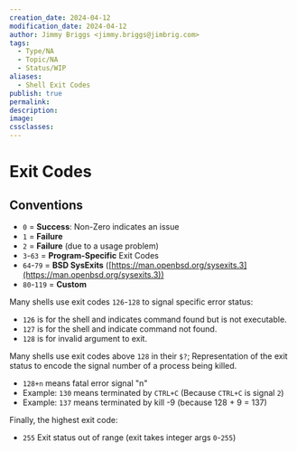 ```yaml
---
creation_date: 2024-04-12
modification_date: 2024-04-12
author: Jimmy Briggs <jimmy.briggs@jimbrig.com>
tags:
  - Type/NA
  - Topic/NA
  - Status/WIP
aliases:
  - Shell Exit Codes
publish: true
permalink:
description:
image:
cssclasses:
---
```


# Exit Codes

## Conventions

- `0` = **Success**: Non-Zero indicates an issue
- `1` = **Failure**
- `2` = **Failure** (due to a usage problem)
- `3`-`63` = **Program-Specific** Exit Codes
- `64`-`79` = **BSD SysExits** ([https://man.openbsd.org/sysexits.3](https://man.openbsd.org/sysexits.3))
- `80`-`119` = **Custom**

Many shells use exit codes `126`-`128` to signal specific error status:

- `126` is for the shell and indicates command found but is not executable.
- `127` is for the shell and indicate command not found.
- `128` is for invalid argument to exit.

Many shells use exit codes above `128` in their `$?`; Representation of the exit status to encode the signal number of a process being killed.

- `128+n` means fatal error signal "n"
- Example: `130` means terminated by `CTRL+C` (Because `CTRL+C` is signal `2`)
- Example: `137` means terminated by kill -9 (because 128 + 9 = 137)

Finally, the highest exit code:

- `255` Exit status out of range (exit takes integer args `0`-`255`)